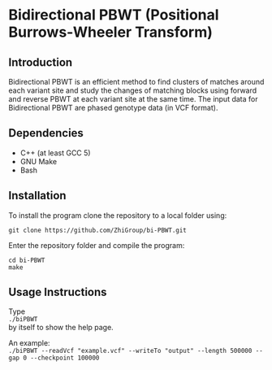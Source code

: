 # Bidirectional PBWT (Positional Burrows-Wheeler Transform)

## Introduction
Bidirectional PBWT is an efficient method to find clusters of matches around each variant site and study the changes of matching blocks using forward and reverse PBWT at each variant site at the same time.  The input data for Bidirectional PBWT are phased genotype data (in VCF format). 
## Dependencies
- C++ (at least GCC 5)  
- GNU Make  
- Bash  

## Installation
To install the program clone the repository to a local folder using:

`git clone https://github.com/ZhiGroup/bi-PBWT.git`

Enter the repository folder and compile the program:

`cd bi-PBWT`  
`make`

## Usage Instructions
Type  
`./biPBWT`  
by itself to show the help page.  

An example:  
`./biPBWT --readVcf "example.vcf" --writeTo "output" --length 500000 --gap 0 --checkpoint 100000`  


